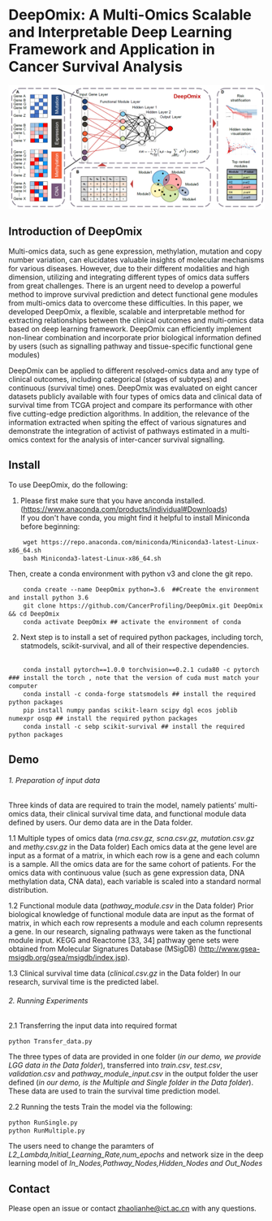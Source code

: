# DeepOmix: A Multi-Omics Scalable and Interpretable Deep Learning Framework and Application in Cancer Survival Analysis

  ![image](https://github.com/CancerProfiling/DeepOmix/blob/main/Figures/DeepOmix.png)
  
## Introduction of DeepOmix  
Multi-omics data, such as gene expression, methylation, mutation and copy number variation, can elucidates valuable insights of molecular mechanisms for various diseases. However, due to their different modalities and high dimension, utilizing and integrating different types of omics data suffers from great challenges. There is an urgent need to develop a powerful method to improve survival prediction and detect functional gene modules from multi-omics data to overcome these difficulties. In this paper, we developed DeepOmix, a flexible, scalable and interpretable method for extracting relationships between the clinical outcomes and multi-omics data based on deep learning framework. DeepOmix can efficiently implement non-linear combination and incorporate prior biological information defined by users (such as signalling pathway and tissue-specific functional gene modules) 

DeepOmix can be applied to different resolved-omics data and any type of clinical outcomes, including categorical (stages of subtypes) and continuous (survival time) ones. DeepOmix was evaluated on eight cancer datasets publicly available with four types of omics data and clinical data of survival time from TCGA project and compare its performance with other five cutting-edge prediction algorithms. In addition, the relevance of the information extracted when spiting the effect of various signatures and demonstrate the integration of activist of pathways estimated in a multi-omics context for the analysis of inter-cancer survival signalling.

## Install
To use DeepOmix, do the following:

1.	Please first make sure that you have anconda installed. (https://www.anaconda.com/products/individual#Downloads)  
If you don't have conda, you might find it helpful to install Miniconda before beginning:
```
    wget https://repo.anaconda.com/miniconda/Miniconda3-latest-Linux-x86_64.sh
    bash Miniconda3-latest-Linux-x86_64.sh
```
Then, create a conda environment with python v3 and clone the git repo.
```
    conda create --name DeepOmix python=3.6  ##Create the environment and install python 3.6
    git clone https://github.com/CancerProfiling/DeepOmix.git DeepOmix && cd DeepOmix
    conda activate DeepOmix ## activate the environment of conda
```
2.	Next step is to install a set of required python packages, including torch, statmodels, scikit-survival, and all of their respective dependencies.
```
    
    conda install pytorch==1.0.0 torchvision==0.2.1 cuda80 -c pytorch ### install the torch , note that the version of cuda must match your computer
    conda install -c conda-forge statsmodels ## install the required python packages
    pip install numpy pandas scikit-learn scipy dgl ecos joblib numexpr osqp ## install the required python packages
    conda install -c sebp scikit-survival ## install the required python packages
```

## Demo
###### 1.	Preparation of input data
  Three kinds of data are required to train the model, namely patients’ multi-omics data, their clinical survival time data, and functional module data defined by users. Our demo data are in the Data folder. 
  
1.1	Multiple types of omics data (*rna.csv.gz, scna.csv.gz, mutation.csv.gz* and *methy.csv.gz* in the Data folder)
Each omics data at the gene level are input as a format of a matrix, in which each row is a gene and each column is a sample. All the omics data are for the same cohort of patients. For the omics data with continuous value (such as gene expression data, DNA methylation data, CNA data), each variable is scaled into a standard normal distribution.

1.2	Functional module data (*pathway_module.csv* in the Data folder)
Prior biological knowledge of functional module data are input as the format of matrix, in which each row represents a module and each column represents a gene. In our research, signaling pathways were taken as the functional module input. KEGG and Reactome [33, 34] pathway gene sets were obtained from Molecular Signatures Database (MSigDB) (http://www.gsea-msigdb.org/gsea/msigdb/index.jsp).

1.3	Clinical survival time data (*clinical.csv.gz* in the Data folder)
In our research, survival time is the predicted label.
  
###### 2.	Running Experiments
2.1	Transferring the input data into required format
```
python Transfer_data.py 
```
  The three types of data are provided in one folder (*in our demo, we provide LGG data in the Data folder*), transferred into *train.csv*, *test.csv*, *validation.csv* and *pathway_module_input.csv* in the output folder the user defined (*in our demo, is the Multiple and Single folder in the Data folder*). 
  These data are used to train the survival time prediction model.

2.2	Running the tests
Train the model via the following:

```
python RunSingle.py
python RunMultiple.py
```
The users need to change the paramters of *L2_Lambda,Initial_Learning_Rate,num_epochs* and network size in the deep learning model of *In_Nodes,Pathway_Nodes,Hidden_Nodes and Out_Nodes*


## Contact

Please open an issue or contact zhaolianhe@ict.ac.cn with any questions.
